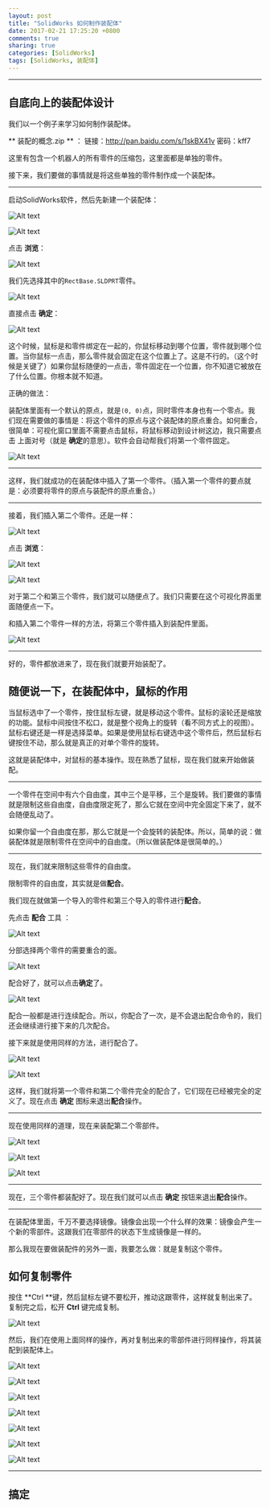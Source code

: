 ```yaml
---
layout: post
title: "SolidWorks 如何制作装配体"
date: 2017-02-21 17:25:20 +0800
comments: true
sharing: true
categories: [SolidWorks]
tags: [SolidWorks, 装配体]
---
```



----------

## 自底向上的装配体设计

我们以一个例子来学习如何制作装配体。

** 装配的概念.zip ** ： 链接：http://pan.baidu.com/s/1skBX41v 密码：kff7


这里有包含一个机器人的所有零件的压缩包，这里面都是单独的零件。

接下来，我们要做的事情就是将这些单独的零件制作成一个装配体。


----------

启动SolidWorks软件，然后先新建一个装配体：


![Alt text](/images/2017-2-21-SolidWorks-How-to-make-Assemblies/1487658790557.png)


![Alt text](/images/2017-2-21-SolidWorks-How-to-make-Assemblies/1487658814883.png)


点击 **浏览**：

![Alt text](/images/2017-2-21-SolidWorks-How-to-make-Assemblies/1487658863593.png)


我们先选择其中的`RectBase.SLDPRT`零件。


![Alt text](/images/2017-2-21-SolidWorks-How-to-make-Assemblies/1487659234073.png)

直接点击 **确定**：

![Alt text](/images/2017-2-21-SolidWorks-How-to-make-Assemblies/1487659308431.png)

这个时候，鼠标是和零件绑定在一起的，你鼠标移动到哪个位置，零件就到哪个位置。当你鼠标一点击，那么零件就会固定在这个位置上了。这是不行的。（这个时候是关键了）如果你鼠标随便的一点击，零件固定在一个位置，你不知道它被放在了什么位置。你根本就不知道。

正确的做法：

装配体里面有一个默认的原点，就是`(0, 0)`点，同时零件本身也有一个零点。我们现在需要做的事情是：将这个零件的原点与这个装配体的原点重合。如何重合，很简单：可视化窗口里面不需要点击鼠标，将鼠标移动到设计树这边，我只需要点击 上面对号（就是 **确定**的意思）。软件会自动帮我们将第一个零件固定。

![Alt text](/images/2017-2-21-SolidWorks-How-to-make-Assemblies/1487660511203.png)


----------

这样，我们就成功的在装配体中插入了第一个零件。（插入第一个零件的要点就是：必须要将零件的原点与装配件的原点重合。）


----------


接着，我们插入第二个零件。还是一样：

![Alt text](/images/2017-2-21-SolidWorks-How-to-make-Assemblies/1487664083112.png)


点击 **浏览**：

![Alt text](/images/2017-2-21-SolidWorks-How-to-make-Assemblies/1487664127950.png)

![Alt text](/images/2017-2-21-SolidWorks-How-to-make-Assemblies/1487664146709.png)

对于第二个和第三个零件，我们就可以随便点了。我们只需要在这个可视化界面里面随便点一下。

和插入第二个零件一样的方法，将第三个零件插入到装配件里面。

![Alt text](/images/2017-2-21-SolidWorks-How-to-make-Assemblies/1487664299248.png)


----------

好的，零件都放进来了，现在我们就要开始装配了。

## 随便说一下，在装配体中，鼠标的作用

当鼠标选中了一个零件，按住鼠标左键，就是移动这个零件。鼠标的滚轮还是缩放的功能。鼠标中间按住不松口，就是整个视角上的旋转（看不同方式上的视图）。鼠标右键还是一样是选择菜单。如果是使用鼠标右键选中这个零件后，然后鼠标右键按住不动，那么就是真正的对单个零件的旋转。

这就是装配体中，对鼠标的基本操作。现在熟悉了鼠标，现在我们就来开始做装配。


----------

一个零件在空间中有六个自由度，其中三个是平移，三个是旋转。我们要做的事情就是限制这些自由度，自由度限定死了，那么它就在空间中完全固定下来了，就不会随便乱动了。

如果你留一个自由度在那，那么它就是一个会旋转的装配体。所以，简单的说：做装配体就是限制零件在空间中的自由度。（所以做装配体是很简单的。）


----------

现在，我们就来限制这些零件的自由度。

限制零件的自由度，其实就是做**配合**。

我们现在就做第一个导入的零件和第三个导入的零件进行**配合**。

先点击 **配合** 工具 ：


![Alt text](/images/2017-2-21-SolidWorks-How-to-make-Assemblies/1487664893082.png)

分部选择两个零件的需要重合的面。

![Alt text](/images/2017-2-21-SolidWorks-How-to-make-Assemblies/1487666994345.png)

配合好了，就可以点击**确定**了。

![Alt text](/images/2017-2-21-SolidWorks-How-to-make-Assemblies/1487667075053.png)

配合一般都是进行连续配合。所以，你配合了一次，是不会退出配合命令的，我们还会继续进行接下来的几次配合。

接下来就是使用同样的方法，进行配合了。

![Alt text](/images/2017-2-21-SolidWorks-How-to-make-Assemblies/1487667253911.png)

![Alt text](/images/2017-2-21-SolidWorks-How-to-make-Assemblies/1487667371108.png)

这样，我们就将第一个零件和第二个零件完全的配合了，它们现在已经被完全的定义了。现在点击 **确定** 图标来退出**配合**操作。


----------


现在使用同样的道理，现在来装配第二个零部件。

![Alt text](/images/2017-2-21-SolidWorks-How-to-make-Assemblies/1487667808835.png)

![Alt text](/images/2017-2-21-SolidWorks-How-to-make-Assemblies/1487667837627.png)

![Alt text](/images/2017-2-21-SolidWorks-How-to-make-Assemblies/1487667899899.png)


----------

现在，三个零件都装配好了。现在我们就可以点击 **确定** 按钮来退出**配合**操作。


----------



在装配体里面，千万不要选择镜像。镜像会出现一个什么样的效果：镜像会产生一个新的零部件。这跟我们在零部件的状态下生成镜像是一样的。

那么我现在要做装配件的另外一面，我要怎么做：就是复制这个零件。

## 如何复制零件

按住 **Ctrl **键，然后鼠标左键不要松开，推动这跟零件，这样就复制出来了。复制完之后，松开 **Ctrl** 键完成复制。

![Alt text](/images/2017-2-21-SolidWorks-How-to-make-Assemblies/1487668280693.png)

然后，我们在使用上面同样的操作，再对复制出来的零部件进行同样操作，将其装配到装配体上。

![Alt text](/images/2017-2-21-SolidWorks-How-to-make-Assemblies/1487668500372.png)

![Alt text](/images/2017-2-21-SolidWorks-How-to-make-Assemblies/1487668586382.png)

![Alt text](/images/2017-2-21-SolidWorks-How-to-make-Assemblies/1487668698857.png)

![Alt text](/images/2017-2-21-SolidWorks-How-to-make-Assemblies/1487668724875.png)

![Alt text](/images/2017-2-21-SolidWorks-How-to-make-Assemblies/1487668773121.png)

![Alt text](/images/2017-2-21-SolidWorks-How-to-make-Assemblies/1487668802776.png)

![Alt text](/images/2017-2-21-SolidWorks-How-to-make-Assemblies/1487668840052.png)


----------


## 搞定
